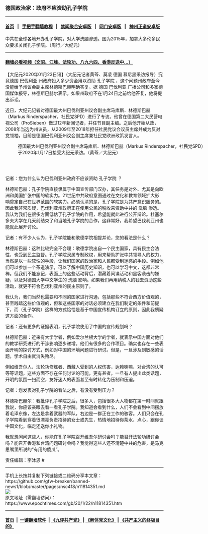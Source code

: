 ### 德国政治家：政府不应资助孔子学院
------------------------

#### [首页](https://github.com/gfw-breaker/banned-news1/blob/master/README.md) &nbsp;&nbsp;|&nbsp;&nbsp; [手把手翻墙教程](https://github.com/gfw-breaker/guides/wiki) &nbsp;&nbsp;|&nbsp;&nbsp; [禁闻聚合安卓版](https://github.com/gfw-breaker/bn-android) &nbsp;&nbsp;|&nbsp;&nbsp; [网门安卓版](https://github.com/oGate2/oGate) &nbsp;&nbsp;|&nbsp;&nbsp; [神州正道安卓版](https://github.com/SzzdOgate/update) 



<div><img alt="" class="aligncenter wp-post-image" src="https://i.epochtimes.com/assets/uploads/2018/03/1507080401551664-600x400.jpg"/>
<div class="red16 caption">
 中共在全球各地开办孔子学院，对大学洗脑渗透。图为2015年，加拿大多伦多民众要求关闭孔子学院。（周行／大纪元）
</div>
</div><hr/>

#### [翻墙必看视频（文昭、江峰、法轮功、八九六四、香港反送中...）](http://167.172.214.107/home.html)

<div><p>
 【大纪元2020年01月23日讯】（大纪元记者黄芩、莫凌
 <ok href="https://www.epochtimes.com/gb/tag/%E5%BE%B7%E5%9B%BD.html">
  德国
 </ok>
 慕尼黑采访报导）究竟德国
 <ok href="https://www.epochtimes.com/gb/tag/%E5%B7%B4%E4%BC%90%E5%88%A9%E4%BA%9A.html">
  巴伐利亚
 </ok>
 州政府投入多少资金用以资助
 <ok href="https://www.epochtimes.com/gb/tag/%E5%AD%94%E5%AD%90%E5%AD%A6%E9%99%A2.html">
  孔子学院
 </ok>
 ，这个问题州政府至今没能给予州议会副主席林德斯巴赫明确答复。据
 <ok href="https://www.epochtimes.com/gb/tag/%E5%BE%B7%E5%9B%BD.html">
  德国
 </ok>
 <ok href="https://www.epochtimes.com/gb/tag/%E5%B7%B4%E4%BC%90%E5%88%A9%E4%BA%9A.html">
  巴伐利亚
 </ok>
 广播公司和多家德国媒体报导，林德斯巴赫尔表示，如果州政府不在1月24日之前给他答复，他将提出诉讼。
</p>
<p>
 近日，大纪元记者对德国最大州巴伐利亚州议会副主席马库斯．林德斯巴赫（Markus Rinderspacher，社民党SPD）进行了专访。他曾在德国第二大民营电视公司（ProSieben）做过12年新闻记者，并任节目副主编。之后他开始从政，2008年当选为州议员，从2009年至2018年担任社民党议会议员主席并成为反对党领袖，目前是德国巴伐利亚州议会副主席兼社民党欧洲政策发言人。
</p>
<figure class="wp-caption aligncenter" id="attachment_11814386" style="width: 600px">
 <ok href="http://i.epochtimes.com/assets/uploads/2020/01/IMG_5407-Kopie.jpg">
  <img alt="" class="size-large wp-image-11814386" src="http://i.epochtimes.com/assets/uploads/2020/01/IMG_5407-Kopie-600x442.jpg"/>
 </ok>
 <br/><figcaption class="wp-caption-text">
  德国最大州巴伐利亚州议会副主席马库斯．林德斯巴赫（Markus Rinderspacher，社民党SPD）于2020年1月17日接受大纪元采访。（黄芩／大纪元）
 </figcaption><br/>
</figure><br/>
<p>
 记者：您为什么认为巴伐利亚州政府不应该资助
 <ok href="https://www.epochtimes.com/gb/tag/%E5%AD%94%E5%AD%90%E5%AD%A6%E9%99%A2.html">
  孔子学院
 </ok>
 ？
</p>
<p>
 林德斯巴赫：孔子学院直接隶属于中国宣传部门汉办，其任务是对外、尤其是向欧洲和美国扩张中国的软实力。21世纪中共政府意图通过在文化和教育领域扩大影响奠定自己在世界范围的软实力。必须认清的是，孔子学院是为共产意识服务的。因此我非常质疑，巴伐利亚州政府正在使用公民的税收来资助中共的
 <ok href="https://www.epochtimes.com/gb/tag/%E6%B4%97%E8%84%91.html">
  洗脑
 </ok>
 渗透。我认为我们在很多方面低估了孔子学院的作用，希望能就此进行公开辩论。杜塞尔多夫大学在几天前结束了和当地孔子学院的合作，这非常好，我希望巴伐利亚州也能就此展开讨论。
</p>
<p>
 记者：有不少人认为，孔子学院能和歌德学院相提并论，您的看法是什么？
</p>
<p>
 林德斯巴赫：这种比较完全不合理：歌德学院出自一个民主国家，具有民主合法性，也受到民主监督。孔子学院隶属专制政权，用来帮助扩张中共领导人的权力，当然是以一些软性的手段，让我们国家的政治家和人民都受到迷惑的手段。例如他们可以参加一个茶道演示，可以了解中国历史知识，也可以学习中文，这都非常棒。但我们不能忘记，表面上的这些活动背后，潜藏着间谍活动和黑客袭击的嫌疑，以及对德国大学中文学生的
 <ok href="https://www.epochtimes.com/gb/tag/%E6%B4%97%E8%84%91.html">
  洗脑
 </ok>
 影响。如果我们再用纳税人的钱去资助这些活动，就更不符合巴伐利亚州的民主原则了。
</p>
<p>
 我认为，我们当然也需要和不同的国家进行沟通，包括那些不符合西方价值观的，甚至践踏这些价值观的，但和这些国家的对话必须建立在我们制定的条件和前提下，而（孔子学院）这样的方式恰恰是基于中国宣传机构订立的原则，因此我质疑这方面的合作。
</p>
<p>
 记者：还有更多的证据表明，孔子学院使用了中国的宣传规划吗？
</p>
<p>
 林德斯巴赫：近来有大学学者，例如爱尔兰根大学的学者，就表示中国方面对他们的教学研究进行的干涉影响逐步递增。他们有很多的合作项目。确实也存在一些表面开明的探讨方式，例如对中国的环境问题进行研讨。但是，一旦涉及到敏感的话题，学术自由就消失殆尽。
</p>
<p>
 例如维吾尔人、法轮功修炼者、西藏人受到的人权伤害，达赖喇嘛、对台湾的认可等等话题，这些方面不存在任何讨论的可能，更有甚者，一旦有人提出此类话题，开明的氛围一扫而空，友好迷人的表面甚至有时转化为压制和压迫。
</p>
<p>
 记者：您发表对孔子学院的看法之后，有没有受到压力？
</p>
<p>
 林德斯巴赫尔：我批评孔子学院之后，很多人，包括很多大人物都在第一时间就跟我说，你应该亲眼去看一看孔子学院。我知道会看到什么，人们不会看到中间摆放着毛泽东像，左边是拿着武器的军队，右边是一群正在工作的骇客。人们只会在孔子学院看到穿着很漂亮负责招待的女士或先生，热情地招待你茶水、点心，跟你谈中国文化，临走还送你小礼物。
</p>
<p>
 我就想问问这些人，你能在孔子学院召开维吾尔研讨会吗？能召开法轮功研讨会吗？能召开香港和台湾问题研讨会吗？我觉得这些人还不清楚中共的危害，是马克思嘴里所说的“有用的傻瓜”。
</p>
<p>
 责任编辑：李沐恩 #
</p>
</div>
<hr/>
手机上长按并复制下列链接或二维码分享本文章：<br/>
https://github.com/gfw-breaker/banned-news1/blob/master/pages/nsc418/n11814351.md <br/>
<a href='https://github.com/gfw-breaker/banned-news1/blob/master/pages/nsc418/n11814351.md'><img src='https://github.com/gfw-breaker/banned-news1/blob/master/pages/nsc418/n11814351.md.png'/></a> <br/>
原文地址（需翻墙访问）：https://www.epochtimes.com/gb/20/1/22/n11814351.htm


------------------------
#### [首页](https://github.com/gfw-breaker/banned-news1/blob/master/README.md) &nbsp;|&nbsp; [一键翻墙软件](https://github.com/gfw-breaker/nogfw/blob/master/README.md) &nbsp;| [《九评共产党》](https://github.com/gfw-breaker/9ping.md/blob/master/README.md#九评之一评共产党是什么) | [《解体党文化》](https://github.com/gfw-breaker/jtdwh.md/blob/master/README.md) | [《共产主义的终极目的》](https://github.com/gfw-breaker/gczydzjmd.md/blob/master/README.md)


<img src='http://gfw-breaker.win/banned-news/pages/nsc418/n11814351.md' width='0px' height='0px'/>